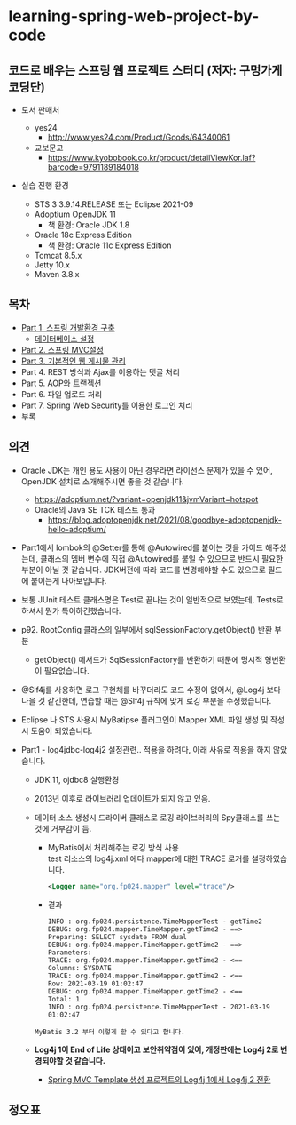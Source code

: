 # learning-spring-web-project-by-code

## 코드로 배우는 스프링 웹 프로젝트 스터디  (저자: 구멍가게코딩단)

* 도서 판매처

    * yes24
        * http://www.yes24.com/Product/Goods/64340061
    * 교보문고
        * https://www.kyobobook.co.kr/product/detailViewKor.laf?barcode=9791189184018

    

* 실습 진행 환경
  
    * STS 3 3.9.14.RELEASE 또는 Eclipse 2021-09
    * Adoptium OpenJDK 11
        * 책 환경: Oracle JDK 1.8
    * Oracle 18c Express Edition
        * 책 환경: Oracle 11c Express Edition
    * Tomcat 8.5.x
    * Jetty 10.x
    * Maven 3.8.x

## 목차

* [Part 1. 스프링 개발환경 구축](part01)
  * [데이터베이스 설정](part01/ex00/database)
* [Part 2. 스프링 MVC설정](part02)
* [Part 3. 기본적인 웹 게시물 관리](part03)
* Part 4. REST 방식과 Ajax를 이용하는 댓글 처리
* Part 5. AOP와 트랜젝션
* Part 6. 파일 업로드 처리
* Part 7. Spring Web Security를 이용한 로그인 처리
* 부록



## 의견

* Oracle JDK는 개인 용도 사용이 아닌 경우라면 라이선스 문제가 있을 수 있어, OpenJDK 설치로
  소개해주시면 좋을 것 같습니다.
    * https://adoptium.net/?variant=openjdk11&jvmVariant=hotspot
    * Oracle의 Java SE TCK 테스트 통과
        * https://blog.adoptopenjdk.net/2021/08/goodbye-adoptopenjdk-hello-adoptium/

* Part1에서 lombok의 @Setter를 통해 @Autowired를 붙이는 것을 가이드 해주셨는데,
  클래스의 멤버 변수에 직접 @Autowired를 붙일 수 있으므로 반드시 필요한 부분이 아닐 것 같습니다.
  JDK버전에 따라 코드를 변경해야할 수도 있으므로 필드에 붙이는게 나아보입니다.

* 보통 JUnit 테스트 클래스명은 Test로 끝나는 것이 일반적으로 보였는데, Tests로 하셔서 뭔가 특이하긴했습니다.

* p92. RootConfig 클래스의 일부에서 sqlSessionFactory.getObject() 반환 부분
    * getObject() 메서드가 SqlSessionFactory를 반환하기 때문에 명시적 형변환이 필요없습니다.

* @Slf4j를 사용하면 로그 구현체를 바꾸더라도 코드 수정이 없어서, @Log4j 보다 나을 것 같긴한데,
  연습할 때는 @Slf4j 규칙에 맞게 로깅 부분을 수정했습니다.

* Eclipse 나 STS 사용시  MyBatipse 플러그인이 Mapper XML 파일 생성 및 작성시 도움이 되었습니다.

* Part1 - log4jdbc-log4j2 설정관련..
  적용을 하려다, 아래 사유로 적용을 하지 않았습니다.
    * JDK 11, ojdbc8 실행환경
  
    * 2013년 이후로 라이브러리 업데이트가 되지 않고 있음.

    * 데이터 소스 생성시 드라이버 클래스로 로깅 라이브러리의 Spy클래스를 쓰는 것에 거부감이 듬.
  
	  * MyBatis에서 처리해주는 로깅 방식 사용  
	    test 리소스의 log4j.xml 에다 mapper에 대한 TRACE 로거를 설정하였습니다.
	    ```xml
		<Logger name="org.fp024.mapper" level="trace"/>
		```
  	
	  * 결과
	    ```
	    INFO : org.fp024.persistence.TimeMapperTest - getTime2
	    DEBUG: org.fp024.mapper.TimeMapper.getTime2 - ==>  Preparing: SELECT sysdate FROM dual
	    DEBUG: org.fp024.mapper.TimeMapper.getTime2 - ==> Parameters: 
	    TRACE: org.fp024.mapper.TimeMapper.getTime2 - <==    Columns: SYSDATE
	    TRACE: org.fp024.mapper.TimeMapper.getTime2 - <==        Row: 2021-03-19 01:02:47
	    DEBUG: org.fp024.mapper.TimeMapper.getTime2 - <==      Total: 1
	    INFO : org.fp024.persistence.TimeMapperTest - 2021-03-19 01:02:47
      ```
      MyBatis 3.2 부터 이렇게 할 수 있다고 합니다.
  
  * **Log4j 1이 End of Life 상태이고 보안취약점이 있어, 개정판에는 Log4j 2로 변경되야할 것 같습니다.**
    
    * [Spring MVC Template 생성 프로젝트의 Log4j 1에서 Log4j 2 전환](./migrate-log4j-1-to-log4j-2.md)


## 정오표

